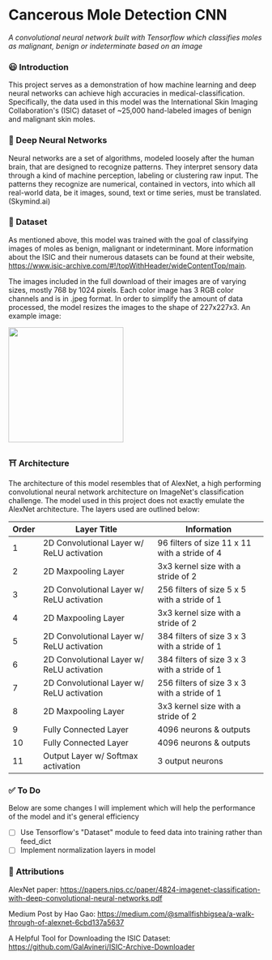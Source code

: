 # Cancerous Mole Detection CNN
*A convolutional neural network built with Tensorflow which classifies moles as malignant, benign or indeterminate based on an image*

### 😃 Introduction
This project serves as a demonstration of how machine learning and deep neural networks can achieve high accuracies in medical-classification. Specifically, the data used in this model was the International Skin Imaging Collaboration's (ISIC) dataset of ~25,000 hand-labeled images of benign and malignant skin moles.

### 🧠 Deep Neural Networks
Neural networks are a set of algorithms, modeled loosely after the human brain, that are designed to recognize patterns. They interpret sensory data through a kind of machine perception, labeling or clustering raw input. The patterns they recognize are numerical, contained in vectors, into which all real-world data, be it images, sound, text or time series, must be translated.
(Skymind.ai)

### 📄 Dataset
As mentioned above, this model was trained with the goal of classifying images of moles as benign, malignant or indeterminant. More information about the ISIC and their numerous datasets can be found at their website, https://www.isic-archive.com/#!/topWithHeader/wideContentTop/main.

The images included in the full download of their images are of varying sizes, mostly 768 by 1024 pixels. Each color image has 3 RGB color channels and is in .jpeg format. In order to simplify the amount of data processed, the model resizes the images to the shape of 227x227x3. An example image:

<img src="https://i.imgur.com/suPBjlb.jpg" height="227" width="227"/>

### ⛩ Architecture
The architecture of this model resembles that of AlexNet, a high performing convolutional neural network architecture on ImageNet's classification challenge. The model used in this project does not exactly emulate the AlexNet architecture. The layers used are outlined below:

| Order  | Layer Title | Information  | 
| ------------- | ------------- |-------|
| 1  | 2D Convolutional Layer w/ ReLU activation  | 96 filters of size 11 x 11  with a stride of 4 |
| 2  | 2D Maxpooling Layer  | 3x3 kernel size with a stride of 2 |
| 3  | 2D Convolutional Layer w/ ReLU activation  | 256 filters of size 5 x 5  with a stride of 1 |
| 4  | 2D Maxpooling Layer  | 3x3 kernel size with a stride of 2 |
| 5  | 2D Convolutional Layer w/ ReLU activation  | 384 filters of size 3 x 3  with a stride of 1 |
| 6  | 2D Convolutional Layer w/ ReLU activation  | 384 filters of size 3 x 3  with a stride of 1 |
| 7  | 2D Convolutional Layer w/ ReLU activation  | 256 filters of size 3 x 3  with a stride of 1 |
| 8  | 2D Maxpooling Layer  | 3x3 kernel size with a stride of 2 |
| 9  | Fully Connected Layer | 4096 neurons & outputs |
| 10  | Fully Connected Layer | 4096 neurons & outputs |
| 11  | Output Layer w/ Softmax activation | 3 output neurons |

### ✅ To Do
Below are some changes I will implement which will help the performance of the model and it's general efficiency
- [ ] Use Tensorflow's "Dataset" module to feed data into training rather than feed_dict
- [ ] Implement normalization layers in model

### 👏 Attributions
AlexNet paper: https://papers.nips.cc/paper/4824-imagenet-classification-with-deep-convolutional-neural-networks.pdf

Medium Post by Hao Gao: https://medium.com/@smallfishbigsea/a-walk-through-of-alexnet-6cbd137a5637

A Helpful Tool for Downloading the ISIC Dataset: https://github.com/GalAvineri/ISIC-Archive-Downloader


